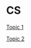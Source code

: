 # CS

[Topic 1](https://ccy05327.github.io/CS/01-Topic%201/README.html)

[Topic 2](https://ccy05327.github.io/CS/02-Topic%202/README.html)

<!-- [Topic 3](https://ccy05327.github.io/CS/03-Topic%203\README.html) -->

<!-- [Topic 4](https://ccy05327.github.io/CS/04-Topic%204\README.html) -->

<!-- [Topic 5](https://ccy05327.github.io/CS/05-Topic%205\README.html) -->

